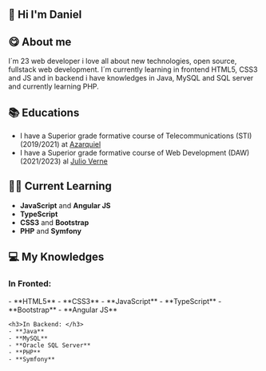 ## 👋 Hi I'm Daniel

## 😋 About me
I´m 23 web developer i love all about new technologies, open source, fullstack web development.
I´m currently learning in frontend HTML5, CSS3 and JS
and in backend i have knowledges in Java, MySQL and SQL server and currently learning PHP.

## 📚 Educations
- I have a Superior grade formative course of Telecommunications (STI) (2019/2021) at [Azarquiel](http://www.ies-azarquiel.es/)
- I have a Superior grade formative course of Web Development (DAW) (2021/2023) al [Julio Verne](http://ies-julioverne.centros.castillalamancha.es/)

## 👨‍💻 Current Learning
  - **JavaScript** and **Angular JS**
  - **TypeScript**
  - **CSS3** and **Bootstrap**
  - **PHP** and **Symfony**
   
## 💻 My Knowledges

   <h3>In Fronted: </h3>
    - **HTML5**
    - **CSS3**
    - **JavaScript**
    - **TypeScript**
    - **Bootstrap**
    - **Angular JS**
    
    <h3>In Backend: </h3>
    - **Java**
    - **MySQL**
    - **Oracle SQL Server**
    - **PHP**
    - **Symfony**
